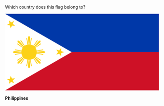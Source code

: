 Which country does this flag belong to?

![Flag of Philippines](images/Flag_of_the_Philippines.svg)
<!--question-->
**Philippines**